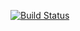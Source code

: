 [![Build Status](https://travis-ci.org/GiacomoPuccini/Lab5.svg?branch=master)](https://travis-ci.org/GiacomoPuccini/Lab5)